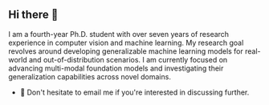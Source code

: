 ## Hi there 👋

<!--
**kashiani/kashiani** is a ✨ _special_ ✨ repository because its `README.md` (this file) appears on your GitHub profile.

Here are some ideas to get you started:

- 🔭 I’m currently working on ...
- 🌱 I’m currently learning ...
- 👯 I’m looking to collaborate on ...
- 🤔 I’m looking for help with ...
- 💬 Ask me about ...
- 📫 How to reach me: ...
- 😄 Pronouns: ...
- ⚡ Fun fact: ...
-->


I am a fourth-year Ph.D. student with over seven years of research experience in computer vision and machine learning. My research goal revolves around developing generalizable machine learning models for real-world and out-of-distribution scenarios. I am currently focused on advancing multi-modal foundation models and investigating their generalization capabilities across novel domains.

- 💬 Don't hesitate to email me if you're interested in discussing further.

